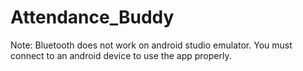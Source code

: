# Attendance_Buddy
Note: Bluetooth does not work on android studio emulator. You must connect to an android device to use the app properly.
